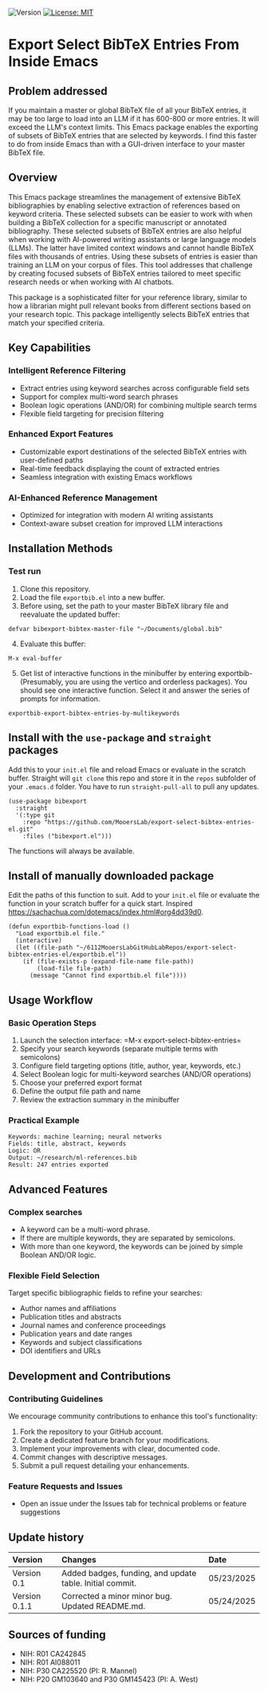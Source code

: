 ![Version](https://img.shields.io/static/v1?label=export-select-bibtex-entries&message=0.1&color=brightcolor)
[![License: MIT](https://img.shields.io/badge/License-MIT-blue.svg)](https://opensource.org/licenses/MIT)

# Export Select BibTeX Entries From Inside Emacs

## Problem addressed

If you maintain a master or global BibTeX file of all your BibTeX entries, it may be too large to load into an LLM if it has 600-800 or more entries.
It will exceed the LLM's context limits.
This Emacs package enables the exporting of subsets of BibTeX entries that are selected by keywords.
I find this faster to do from inside Emacs than with a GUI-driven interface to your master BibTeX file.


## Overview

This Emacs package streamlines the management of extensive BibTeX bibliographies by enabling selective extraction of references based on keyword criteria. 
These selected subsets can be easier to work with when building a BibTeX collection for a specific manuscript or annotated bibliography.
These selected subsets of BibTeX entries are also helpful when working with AI-powered writing assistants or large language models (LLMs).
The latter have limited context windows and cannot handle BibTeX files with thousands of entries.
Using these subsets of entries is easier than training an LLM on your corpus of files.
This tool addresses that challenge by creating focused subsets of BibTeX entries tailored to meet specific research needs or when working with AI chatbots.

This package is a sophisticated filter for your reference library, similar to how a librarian might pull relevant books from different sections based on your research topic.
This package intelligently selects BibTeX entries that match your specified criteria.

## Key Capabilities

### Intelligent Reference Filtering
- Extract entries using keyword searches across configurable field sets
- Support for complex multi-word search phrases
- Boolean logic operations (AND/OR) for combining multiple search terms
- Flexible field targeting for precision filtering

### Enhanced Export Features
- Customizable export destinations of the selected BibTeX entries with user-defined paths
- Real-time feedback displaying the count of extracted entries
- Seamless integration with existing Emacs workflows

### AI-Enhanced Reference Management
- Optimized for integration with modern AI writing assistants
- Context-aware subset creation for improved LLM interactions


## Installation Methods

### Test run
1. Clone this repository.
2. Load the file `exportbib.el` into a new buffer.
3. Before using, set the path to your master BibTeX library file and reevaluate the updated buffer:

```emacs-lisp
defvar bibexport-bibtex-master-file "~/Documents/global.bib"
```

4. Evaluate this buffer:

```emacs-lisp
M-x eval-buffer
```

5. Get list of interactive functions in the minibuffer by entering exportbib-  (Presumably, you are using the vertico and orderless packages).
You should see one interactive function. Select it and answer the series of prompts for information.

```emacs-lisp
exportbib-export-bibtex-entries-by-multikeywords
```

## Install with the `use-package` and `straight` packages

Add this to your `init.el` file and reload Emacs or evaluate in the scratch buffer.
Straight will `git clone` this repo and store it in the `repos` subfolder of your `.emacs.d` folder.
You have to run `straight-pull-all` to pull any updates.

```elisp
(use-package bibexport
  :straight  
  '(:type git  
    :repo "https://github.com/MooersLab/export-select-bibtex-entries-el.git"  
    :files ("bibexport.el")))
```
The functions will always be available.


## Install of manually downloaded package

Edit the paths of this function to suit.
Add to your `init.el` file or evaluate the function in your scratch buffer for a quick start.
Inspired https://sachachua.com/dotemacs/index.html#org4dd39d0.

```elisp
(defun exportbib-functions-load ()  
  "Load exportbib.el file."  
  (interactive)  
  (let ((file-path "~/6112MooersLabGitHubLabRepos/export-select-bibtex-entries-el/exportbib.el"))  
    (if (file-exists-p (expand-file-name file-path))  
        (load-file file-path)  
      (message "Cannot find exportbib.el file"))))
```

## Usage Workflow

### Basic Operation Steps
1. Launch the selection interface: =M-x export-select-bibtex-entries=
2. Specify your search keywords (separate multiple terms with semicolons)
3. Configure field targeting options (title, author, year, keywords, etc.)
4. Select Boolean logic for multi-keyword searches (AND/OR operations)
5. Choose your preferred export format
6. Define the output file path and name
7. Review the extraction summary in the minibuffer

### Practical Example
```
Keywords: machine learning; neural networks
Fields: title, abstract, keywords
Logic: OR
Output: ~/research/ml-references.bib
Result: 247 entries exported
```

## Advanced Features

### Complex searches
- A keyword can be a multi-word phrase.
- If there are multiple keywords, they are separated by semicolons.
- With more than one keyword, the keywords can be joined by simple Boolean AND/OR logic.
  
### Flexible Field Selection
Target specific bibliographic fields to refine your searches:
- Author names and affiliations
- Publication titles and abstracts
- Journal names and conference proceedings
- Publication years and date ranges
- Keywords and subject classifications
- DOI identifiers and URLs

## Development and Contributions

### Contributing Guidelines
We encourage community contributions to enhance this tool's functionality:
1. Fork the repository to your GitHub account.
2. Create a dedicated feature branch for your modifications.
3. Implement your improvements with clear, documented code.
4. Commit changes with descriptive messages.
5. Submit a pull request detailing your enhancements.

### Feature Requests and Issues
- Open an issue under the Issues tab for technical problems or feature suggestions



## Update history
|Version      | Changes                                                                                                                                                                         | Date                 |
|:-----------|:------------------------------------------------------------------------------------------------------------------------------------------|:--------------------|
| Version 0.1 |   Added badges, funding, and update table.  Initial commit.                                                                                                                | 05/23/2025  |
| Version 0.1.1 | Corrected a minor minor bug. Updated README.md.                                                                                                                            |05/24/2025 |

## Sources of funding
- NIH: R01 CA242845
- NIH: R01 AI088011
- NIH: P30 CA225520 (PI: R. Mannel)
- NIH: P20 GM103640 and P30 GM145423 (PI: A. West)
